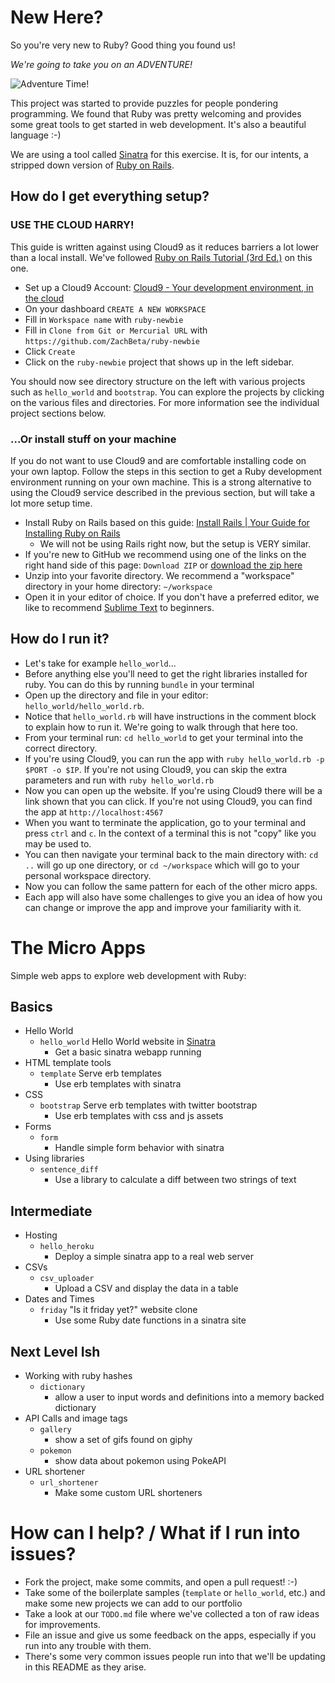 # New Here?

So you're very new to Ruby? Good thing you found us!

*We're going to take you on an ADVENTURE!*

![Adventure Time!](/adventure_time.gif)

This project was started to provide puzzles for people pondering programming.
We found that Ruby was pretty welcoming and provides some great tools to get
started in web development.  It's also a beautiful language :-)

We are using a tool called [Sinatra](http://www.sinatrarb.com/) for this
exercise. It is, for our intents, a stripped down version of [Ruby
on Rails](http://guides.rubyonrails.org/getting_started.html).

## How do I get everything setup?

### USE THE CLOUD HARRY!

This guide is written against using Cloud9 as it reduces barriers a lot lower
than a local install. We've followed [Ruby on Rails Tutorial (3rd
Ed.)](https://www.railstutorial.org/book/beginning#sec-up_and_running) on this
one.

* Set up a Cloud9 Account: [Cloud9 - Your development environment, in the cloud](https://c9.io/)
* On your dashboard `CREATE A NEW WORKSPACE`
* Fill in `Workspace name` with `ruby-newbie`
* Fill in `Clone from Git or Mercurial URL` with `https://github.com/ZachBeta/ruby-newbie`
* Click `Create`
* Click on the `ruby-newbie` project that shows up in the left sidebar.

You should now see directory structure on the left with various projects such
as `hello_world` and `bootstrap`.  You can explore the projects by clicking on
the various files and directories.
For more information see the individual project sections below.

### ...Or install stuff on your machine

If you do not want to use Cloud9 and are comfortable installing code on your
own laptop. Follow the steps in this section to get a Ruby development
environment running on your own machine.  This is a strong alternative to using
the Cloud9 service described in the previous section, but will take a lot more
setup time.

  * Install Ruby on Rails based on this guide: [Install Rails | Your Guide for Installing Ruby on Rails](http://installrails.com/)
    * We will not be using Rails right now, but the setup is VERY similar.
  * If you're new to GitHub we recommend using one of the links on the right hand side of this page: `Download ZIP` or [download the zip here](https://github.com/ZachBeta/ruby_newbie/archive/master.zip)
  * Unzip into your favorite directory. We recommend a "workspace" directory in your home directory: `~/workspace`
  * Open it in your editor of choice. If you don't have a preferred editor, we like to recommend [Sublime Text](http://www.sublimetext.com/) to beginners.

## How do I run it?

* Let's take for example `hello_world`...
* Before anything else you'll need to get the right libraries installed for ruby. You can do this by running `bundle` in your terminal
* Open up the directory and file in your editor: `hello_world/hello_world.rb`.
* Notice that `hello_world.rb` will have instructions in the comment block to explain how to run it. We're going to walk through that here too.
* From your terminal run: `cd hello_world` to get your terminal into the correct directory.
* If you're using Cloud9, you can run the app with `ruby hello_world.rb -p $PORT -o $IP`. If you're not using Cloud9, you can skip the extra parameters and run with `ruby hello_world.rb`
* Now you can open up the website. If you're using Cloud9 there will be a link shown that you can click. If you're not using Cloud9, you can find the app at `http://localhost:4567`
* When you want to terminate the application, go to your terminal and press `ctrl` and `c`. In the context of a terminal this is not "copy" like you may be used to.
* You can then navigate your terminal back to the main directory with: `cd ..` will go up one directory, or `cd ~/workspace` which will go to your personal workspace directory.
* Now you can follow the same pattern for each of the other micro apps.
* Each app will also have some challenges to give you an idea of how you can change or improve the app and improve your familiarity with it.

# The Micro Apps

Simple web apps to explore web development with Ruby:

## Basics
* Hello World
  * `hello_world` Hello World website in [Sinatra](http://www.sinatrarb.com/intro.html)
    * Get a basic sinatra webapp running
* HTML template tools
  * `template` Serve erb templates
    * Use erb templates with sinatra
* CSS
  * `bootstrap` Serve erb templates with twitter bootstrap
    * Use erb templates with css and js assets
* Forms
  * `form`
    * Handle simple form behavior with sinatra
* Using libraries
  * `sentence_diff`
    * Use a library to calculate a diff between two strings of text

## Intermediate
* Hosting
  * `hello_heroku`
    * Deploy a simple sinatra app to a real web server
* CSVs
  * `csv_uploader`
    * Upload a CSV and display the data in a table
* Dates and Times
  * `friday` "Is it friday yet?" website clone
    * Use some Ruby date functions in a sinatra site

## Next Level Ish
* Working with ruby hashes
  * `dictionary`
    * allow a user to input words and definitions into a memory backed dictionary
* API Calls and image tags
  * `gallery`
    * show a set of gifs found on giphy
  * `pokemon`
    * show data about pokemon using PokeAPI
* URL shortener
  * `url_shortener`
    * Make some custom URL shorteners

# How can I help? / What if I run into issues?
* Fork the project, make some commits, and open a pull request! :-)
* Take some of the boilerplate samples (`template` or `hello_world`, etc.) and make some new projects we can add to our portfolio
* Take a look at our `TODO.md` file where we've collected a ton of raw ideas for improvements.
* File an issue and give us some feedback on the apps, especially if you run into any trouble with them.
* There's some very common issues people run into that we'll be updating in this README as they arise.
